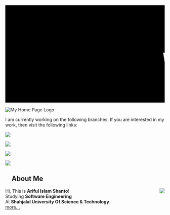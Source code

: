 <div style="font-family : courier new; background : black;">  
<marquee><font size="24" color="white">

# Welcome To <mark>Ariful Islam Shanto</mark>'s Web Page Repository

</font></marquee></div>



![My Home Page Logo](https://shanto-swe029.github.io/MyGithubPhotos/homepagelogo.png)

I am currently working on the following branches. If you are interested in my work, then visit the following links:

 [![](https://shanto-swe029.github.io/MyGithubPhotos/programmingnotes.png)](https://shanto-swe029.github.io/programmingnotes) 
  
 [![](https://shanto-swe029.github.io/MyGithubPhotos/mathematicsnotes.png)](https://shanto-swe029.github.io/mathematicsnotes) 

  
 [![](https://shanto-swe029.github.io/MyGithubPhotos/programmingproblems.png)](https://shanto-swe029.github.io/programmingproblems) 

  
 [![](https://shanto-swe029.github.io/MyGithubPhotos/mustdomathforcp2.png)](https://shanto-swe029.github.io/must-do-math-cp/home) 
 
 
 
##     **About Me**  


<p align='center'>
<img align='right' src="https://shanto-swe029.github.io/MyGithubPhotos/myphoto1.jpg">

 <p/>
 
Hi, This is <b>Ariful Islam Shanto</b>!<br>
Studying <b>Software Engineering</b><br>
At <b>Shahjalal University Of Science & Technology</b>.<br>
[more...](https://shanto-swe029.github.io/about)<br>
